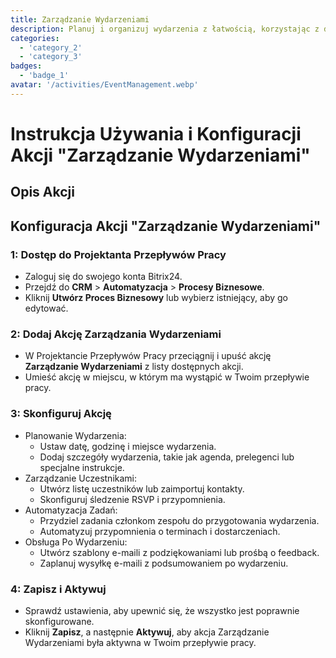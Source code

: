 ```yaml
---
title: Zarządzanie Wydarzeniami
description: Planuj i organizuj wydarzenia z łatwością, korzystając z dedykowanych narzędzi.
categories: 
  - 'category_2'
  - 'category_3'
badges: 
  - 'badge_1'
avatar: '/activities/EventManagement.webp'
---
```

# Instrukcja Używania i Konfiguracji Akcji "Zarządzanie Wydarzeniami"

## Opis Akcji

## **Konfiguracja Akcji "Zarządzanie Wydarzeniami"**

### 1: Dostęp do Projektanta Przepływów Pracy
- Zaloguj się do swojego konta Bitrix24.
- Przejdź do **CRM** > **Automatyzacja** > **Procesy Biznesowe**.
- Kliknij **Utwórz Proces Biznesowy** lub wybierz istniejący, aby go edytować.

### 2: Dodaj Akcję Zarządzania Wydarzeniami
- W Projektancie Przepływów Pracy przeciągnij i upuść akcję **Zarządzanie Wydarzeniami** z listy dostępnych akcji.
- Umieść akcję w miejscu, w którym ma wystąpić w Twoim przepływie pracy.

### 3: Skonfiguruj Akcję
- Planowanie Wydarzenia:
  - Ustaw datę, godzinę i miejsce wydarzenia.
  - Dodaj szczegóły wydarzenia, takie jak agenda, prelegenci lub specjalne instrukcje.
- Zarządzanie Uczestnikami:
  - Utwórz listę uczestników lub zaimportuj kontakty.
  - Skonfiguruj śledzenie RSVP i przypomnienia.
- Automatyzacja Zadań:
  - Przydziel zadania członkom zespołu do przygotowania wydarzenia.
  - Automatyzuj przypomnienia o terminach i dostarczeniach.
- Obsługa Po Wydarzeniu:
  - Utwórz szablony e-maili z podziękowaniami lub prośbą o feedback.
  - Zaplanuj wysyłkę e-maili z podsumowaniem po wydarzeniu.

### 4: Zapisz i Aktywuj
- Sprawdź ustawienia, aby upewnić się, że wszystko jest poprawnie skonfigurowane.
- Kliknij **Zapisz**, a następnie **Aktywuj**, aby akcja Zarządzanie Wydarzeniami była aktywna w Twoim przepływie pracy.